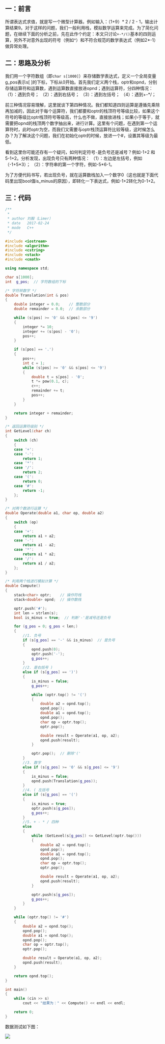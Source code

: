 ## 一：前言
所谓表达式求值，就是写一个微型计算器。例如输入：（1+9）\* 2 / 2 - 1，输出计算结果9。对于这样的问题，我们一般利用栈，模拟数学运算来完成。为了简化问题，在继续下面的分析之前，先在此作个约定：本文只讨论`+-*/()`基本的四则运算，另外不对意外出现的符号（例如^）和不符合规范的数学表达式（例如2*-1）做异常处理。


<!--more-->


## 二：思路及分析
我们用一个字符数组（即`char s[1000]`）来存储数学表达式，定义一个全局变量g_pos表示s[ ]的下标，下标从0开始。首先我们定义两个栈，optr和opnd，分别存储运算符和运算数，遇到运算数直接放进opnd；遇到运算符，分四种情况：
（1）：遇到负号；
（2）：遇到右括号；
（3）：遇到左括号；
（4）：遇到+-\*/；

前三种情况容易理解，这里就谈下第四种情况。我们都知道四则运算是遵循先乘除再加减的，因此对于每个运算符，我们都要和optr的栈顶符号等级比较，如果这个符号的等级比optr栈顶符号等级高，什么也不做，直接放进栈；如果小于等于，就需要把opnd的栈顶两个数字抽出来，进行计算。这里有个问题，在遇到第一个运算符时，此时optr为空，而我们又需要与optr栈顶运算符比较等级，这时候怎么办？为了解决这个问题，我们在初始化optr的时候，放进一个#，设置其等级为最低。

看到这里你可能还存有一个疑问，如何判定符号`-`是负号还是减号？例如-1+2 和 5-1+2。分析发现，出现负号只有两种情况：
（1）：左边是左括号，例如（-1+5\*3）； 
（2）：字符串的第一个字符，例如-5\*6-1。

为了方便代码书写，若出现负号，就在运算数栈加入一个数字0（这也就是下面代码里出现bool值is_minus的原因），即转化一下表达式，例如-1+2转化为0-1+2。

## 三：代码
```c++
/**
 * 
 * author 刘毅（Limer）
 * date   2017-02-24
 * mode   C++ 
 */

#include <iostream>
#include <algorithm>
#include <cstring>
#include <stack>
#include <cmath>

using namespace std;

char s[1000];
int  g_pos;  // 字符数组的下标

/* 字符转数字 */
double Translation(int & pos)
{
    double integer = 0.0;    // 整数部分
    double remainder = 0.0;  // 余数部分

    while (s[pos] >= '0' && s[pos] <= '9')
    {
        integer *= 10;
        integer += (s[pos] - '0');
        pos++;
    }

    if (s[pos] == '.')
    {
        pos++;
        int c = 1;
        while (s[pos] >= '0' && s[pos] <= '9')
        {
            double t = s[pos] - '0';
            t *= pow(0.1, c);
            c++;
            remainder += t;
            pos++;
        }
    }

    return integer + remainder;
}

/* 返回运算符级别 */
int GetLevel(char ch)
{
    switch (ch)
    {
    case '+':
    case '-':
        return 1;
    case '*':
    case '/':
        return 2;
    case '(':
        return 0;
    case '#':
        return -1;
    };
}

/* 对两个数进行运算 */
double Operate(double a1, char op, double a2)
{
    switch (op)
    {
    case '+':
        return a1 + a2;
    case '-':
        return a1 - a2;
    case '*':
        return a1 * a2;
    case '/':
        return a1 / a2;
    };
}

/* 利用两个栈进行模拟计算 */
double Compute()
{
    stack<char> optr;    // 操作符栈
    stack<double> opnd;  // 操作数栈

    optr.push('#');
    int len = strlen(s);
    bool is_minus = true;  // 判断'-'是减号还是负号

    for (g_pos = 0; g_pos < len;)
    {
        //1. 负号  
        if (s[g_pos] == '-' && is_minus)  // 是负号
        {
            opnd.push(0);
            optr.push('-');
            g_pos++;
        }
        //2. 是右括号 ) 
        else if (s[g_pos] == ')')
        {
            is_minus = false;
            g_pos++;

            while (optr.top() != '(')
            {
                double a2 = opnd.top();
                opnd.pop();
                double a1 = opnd.top();
                opnd.pop();
                char op = optr.top();
                optr.pop();

                double result = Operate(a1, op, a2);
                opnd.push(result);
            }

            optr.pop();  // 删除'('  
        }
        //3. 数字  
        else if (s[g_pos] >= '0' && s[g_pos] <= '9')
        {
            is_minus = false;
            opnd.push(Translation(g_pos));
        }
        //4. ( 左括号  
        else if (s[g_pos] == '(')
        {
            is_minus = true;
            optr.push(s[g_pos]);
            g_pos++;
        }
        //5. + - * / 四种  
        else
        {
            while (GetLevel(s[g_pos]) <= GetLevel(optr.top()))
            {
                double a2 = opnd.top();
                opnd.pop();
                double a1 = opnd.top();
                opnd.pop();
                char op = optr.top();
                optr.pop();

                double result = Operate(a1, op, a2);
                opnd.push(result);
            }

            optr.push(s[g_pos]);
            g_pos++;
        }
    }

    while (optr.top() != '#')
    {
        double a2 = opnd.top();
        opnd.pop();
        double a1 = opnd.top();
        opnd.pop();
        char op = optr.top();
        optr.pop();

        double result = Operate(a1, op, a2);
        opnd.push(result);
    }

    return opnd.top();
}

int main()
{
    while (cin >> s)
        cout << "结果为：" << Compute() << endl << endl;

    return 0;
}
```
数据测试如下图：

![](https://61mon.com/images/illustrations/ExpressionEvaluation/1.png)
